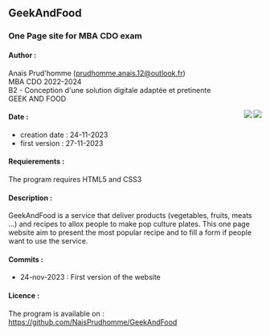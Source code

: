 ## GeekAndFood
  ### One Page site for MBA CDO exam

#### Author :
Anaïs Prud'homme (prudhomme.anais.12@outlook.fr) <br>
MBA CDO 2022-2024  <br>
B2 - Conception d'une solution digitale adaptée et pretinente <br>
GEEK AND FOOD <br>
<p><img align=right src="https://img.shields.io/badge/HTML--violet?logo=HTML5&style=flat-square&color=caa6f7&logoColor=white&logoWidth=10"> 
  <img align=right src="https://img.shields.io/badge/CSS--violet?logo=CSS3&style=flat-square&color=caa6f7&logoColor=white&logoWidth=10"> </p>
  
#### Date :
 - creation date : 24-11-2023
 - first version : 27-11-2023
  
#### Requierements :
The program requires HTML5 and CSS3 <br>
    
#### Description :
GeekAndFood is a service that deliver products (vegetables, fruits, meats ...) and recipes to allox people to make pop culture plates.
This one page website aim to present the most popular recipe and to fill a form if people want to use the service.
  
#### Commits :
 - 24-nov-2023 : First version of the website
  
#### Licence :

The program is available on : https://github.com/NaisPrudhomme/GeekAndFood
